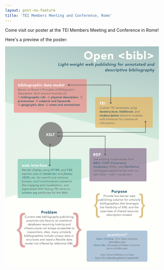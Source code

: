 ```yaml
---
layout: post-no-feature
title: 'TEI Members Meeting and Conference, Rome'
---
```


Come visit our poster at the TEI Members Meeting and Conference in Rome!

Here's a preview of the poster:

![OpenBibl poster](/images/poster.png)